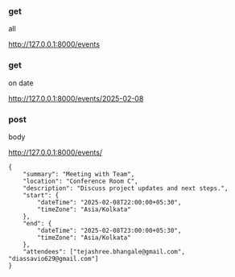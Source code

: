 ### get
all

http://127.0.0.1:8000/events

### get 
on date

http://127.0.0.1:8000/events/2025-02-08

### post

body

http://127.0.0.1:8000/events/

```
{
    "summary": "Meeting with Team",
    "location": "Conference Room C",
    "description": "Discuss project updates and next steps.",
    "start": {
        "dateTime": "2025-02-08T22:00:00+05:30",  
        "timeZone": "Asia/Kolkata"
    },
    "end": {
        "dateTime": "2025-02-08T23:00:00+05:30",  
        "timeZone": "Asia/Kolkata"
    },
    "attendees": ["tejashree.bhangale@gmail.com", "diassavio629@gmail.com"]
}
```